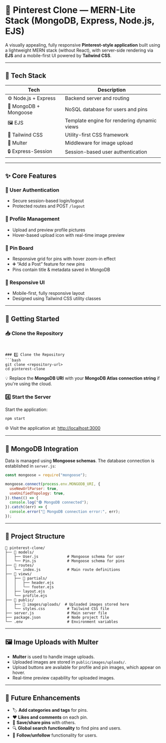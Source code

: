 # 📌 Pinterest Clone — MERN-Lite Stack (MongoDB, Express, Node.js, EJS)

A visually appealing, fully responsive **Pinterest-style application** built using a lightweight MERN stack (without React), with server-side rendering via **EJS** and a mobile-first UI powered by **Tailwind CSS**.

---

## 🧰 Tech Stack

| Tech                 | Description                                      |
|----------------------|--------------------------------------------------|
| ⚙️ Node.js + Express | Backend server and routing                       |
| 🌿 MongoDB + Mongoose | NoSQL database for users and pins               |
| 🖼️ EJS               | Template engine for rendering dynamic views     |
| 🎨 Tailwind CSS       | Utility-first CSS framework                     |
| 📸 Multer            | Middleware for image upload                     |
| 🔒 Express-Session   | Session-based user authentication               |

---

## ✨ Core Features

### 🔐 User Authentication
- Secure session-based login/logout
- Protected routes and POST `/logout`

### 👤 Profile Management
- Upload and preview profile pictures
- Hover-based upload icon with real-time image preview

### 📌 Pin Board
- Responsive grid for pins with hover zoom-in effect
- ➕ “Add a Post” feature for new pins
- Pins contain title & metadata saved in MongoDB

### 📱 Responsive UI
- Mobile-first, fully responsive layout
- Designed using Tailwind CSS utility classes

---

## 🚀 Getting Started

### 📥 Clone the Repository
```bashing Mongoose models. The MongoDB connection is defined in server.js:


### 1️⃣ Clone the Repository
```bash
git clone <repository-url>
cd pinterest-clone
```


💡 Replace the **MongoDB URI** with your **MongoDB Atlas connection string** if you're using the cloud.

### 4️⃣ Start the Server
Start the application:
```bash
npm start
```
🌐 Visit the application at: [http://localhost:3000](http://localhost:3000)

---

## 💾 MongoDB Integration

Data is managed using **Mongoose schemas**. The database connection is established in `server.js`:
```javascript
const mongoose = require("mongoose");

mongoose.connect(process.env.MONGODB_URI, {
  useNewUrlParser: true,
  useUnifiedTopology: true,
}).then(() => {
  console.log("🟢 MongoDB connected");
}).catch((err) => {
  console.error("🔴 MongoDB connection error:", err);
});
```

---

## 📁 Project Structure

```plaintext
📂 pinterest-clone/
├── 📁 models/
│   ├── User.js             # Mongoose schema for user
│   └── Pin.js              # Mongoose schema for pins
├── 📁 routes/
│   └── index.js            # Main route definitions
├── 📁 views/
│   ├── 📁 partials/
│   │   ├── header.ejs
│   │   └── footer.ejs
│   ├── layout.ejs
│   └── profile.ejs
├── 📁 public/
│   ├── 📁 images/uploads/  # Uploaded images stored here
│   └── styles.css          # Tailwind CSS file
├── server.js               # Main server file
├── package.json            # Node project file
└── .env                    # Environment variables
```

---

## 🖼️ Image Uploads with Multer

- **Multer** is used to handle image uploads.
- Uploaded images are stored in `public/images/uploads/`.
- Upload buttons are available for profile and pin images, which appear on hover.
- Real-time preview capability for uploaded images.

---

## 🌟 Future Enhancements

- 🏷️ **Add categories and tags** for pins.
- ❤️ **Likes and comments** on each pin.
- 📌 **Save/share pins** with others.
- 🔍 **Global search functionality** to find pins and users.
- 👥 **Follow/unfollow** functionality for users.

